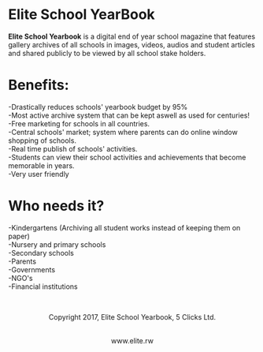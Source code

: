 # Elite School YearBook
<b>Elite School Yearbook</b> is a digital end of year school magazine that features gallery archives of all schools in images, videos, audios and student articles and shared publicly to be viewed by all school stake holders.

# Benefits:
  -Drastically reduces schools' yearbook budget by 95%<br>
  -Most active archive system that can be kept aswell as used for centuries!<br>
  -Free marketing for schools in all countries.<br>
  -Central schools' market; system where parents can do online window shopping of schools.<br>
  -Real time publish of schools' activities.<br>
  -Students can view their school activities and achievements that become memorable in years.<br>
  -Very user friendly<br> 

# Who needs it?
  -Kindergartens (Archiving all student works instead of keeping them on paper)<br>
  -Nursery and primary schools<br>
  -Secondary schools<br>
  -Parents<br>
  -Governments<br>
  -NGO's<br>
  -Financial institutions<br>

<br> <center>Copyright 2017, Elite School Yearbook, 5 Clicks Ltd.</center><br>
<center>www.elite.rw</center>
